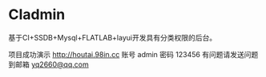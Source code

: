 # CIadmin
基于CI+SSDB+Mysql+FLATLAB+layui开发具有分类权限的后台。

项目成功演示 http://houtai.98in.cc 账号 admin  密码 123456
有问题请发送问题到邮箱 yq2660@qq.com
